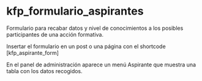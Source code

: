 # kfp_formulario_aspirantes
Formulario para recabar datos y nivel de conocimientos a los posibles participantes de una acción formativa.

Insertar el formulario en un post o una página con el shortcode [kfp_aspirante_form]

En el panel de administración aparece un menú Aspirante que muestra una tabla con los datos recogidos.
